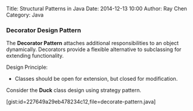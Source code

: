 Title: Structural Patterns in Java
Date: 2014-12-13 10:00
Author: Ray Chen 
Category: Java

### Decorator Design Pattern

The **Decorator Pattern** attaches additional responsibilities to an object dynamically. Decorators provide a flexible alternative to subclassing for extending functionality.

Design Principle: 

- Classes should be open for extension, but closed for modification.

Consider the **Duck** class design using strategy pattern.

[gist:id=227649a29eb478234c12,file=decorate-pattern.java]

